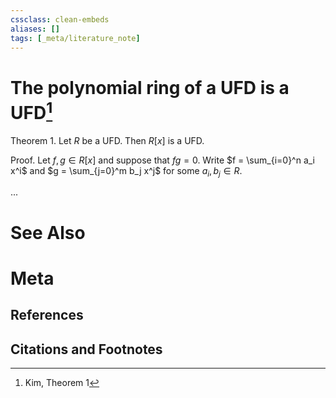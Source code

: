 ```yaml
---
cssclass: clean-embeds
aliases: []
tags: [_meta/literature_note]
---
```

# The polynomial ring of a UFD is a UFD[^1]

Theorem 1. Let $R$ be a UFD. Then $R[x]$ is a UFD.

Proof. Let $f,g \in R[x]$ and suppose that $fg = 0$. Write $f = \sum_{i=0}^n a_i x^i$ and $g = \sum_{j=0}^m b_j x^j$ for some $a_i,b_j \in R$.

...

# See Also

# Meta
## References

## Citations and Footnotes
[^1]: Kim, Theorem 1